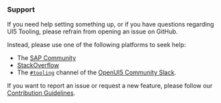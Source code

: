### Support

If you need help setting something up, or if you have questions regarding UI5 Tooling, please refrain from opening an issue on GitHub. 

Instead, please use one of the following platforms to seek help:

* The [SAP Community](https://answers.sap.com/topics/ui5-tooling.html)
* [StackOverflow](http://stackoverflow.com/questions/tagged/ui5-tooling)
* The [`#tooling`](https://openui5.slack.com/archives/C0A7QFN6B) channel of the [OpenUI5 Community Slack](https://ui5-slack-invite.cfapps.eu10.hana.ondemand.com/).

If you want to report an issue or request a new feature, please follow our [Contribution Guidelines](https://github.com/SAP/ui5-tooling/blob/master/CONTRIBUTING.md#-feature-requests).
